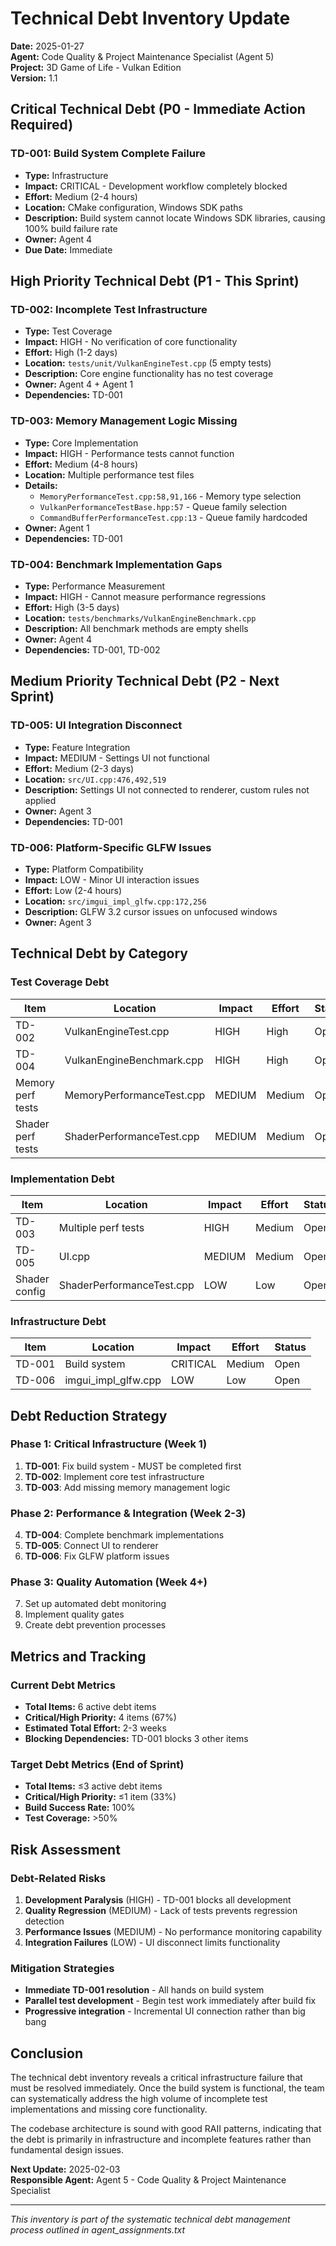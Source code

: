 # Technical Debt Inventory Update

**Date:** 2025-01-27  
**Agent:** Code Quality & Project Maintenance Specialist (Agent 5)  
**Project:** 3D Game of Life - Vulkan Edition  
**Version:** 1.1

## Critical Technical Debt (P0 - Immediate Action Required)

### TD-001: Build System Complete Failure
- **Type:** Infrastructure
- **Impact:** CRITICAL - Development workflow completely blocked
- **Effort:** Medium (2-4 hours)
- **Location:** CMake configuration, Windows SDK paths
- **Description:** Build system cannot locate Windows SDK libraries, causing 100% build failure rate
- **Owner:** Agent 4
- **Due Date:** Immediate

## High Priority Technical Debt (P1 - This Sprint)

### TD-002: Incomplete Test Infrastructure
- **Type:** Test Coverage
- **Impact:** HIGH - No verification of core functionality
- **Effort:** High (1-2 days)
- **Location:** `tests/unit/VulkanEngineTest.cpp` (5 empty tests)
- **Description:** Core engine functionality has no test coverage
- **Owner:** Agent 4 + Agent 1
- **Dependencies:** TD-001

### TD-003: Memory Management Logic Missing
- **Type:** Core Implementation
- **Impact:** HIGH - Performance tests cannot function
- **Effort:** Medium (4-8 hours)
- **Location:** Multiple performance test files
- **Details:**
  - `MemoryPerformanceTest.cpp:58,91,166` - Memory type selection
  - `VulkanPerformanceTestBase.hpp:57` - Queue family selection
  - `CommandBufferPerformanceTest.cpp:13` - Queue family hardcoded
- **Owner:** Agent 1
- **Dependencies:** TD-001

### TD-004: Benchmark Implementation Gaps
- **Type:** Performance Measurement
- **Impact:** HIGH - Cannot measure performance regressions
- **Effort:** High (3-5 days)
- **Location:** `tests/benchmarks/VulkanEngineBenchmark.cpp`
- **Description:** All benchmark methods are empty shells
- **Owner:** Agent 4
- **Dependencies:** TD-001, TD-002

## Medium Priority Technical Debt (P2 - Next Sprint)

### TD-005: UI Integration Disconnect
- **Type:** Feature Integration
- **Impact:** MEDIUM - Settings UI not functional
- **Effort:** Medium (2-3 days)
- **Location:** `src/UI.cpp:476,492,519`
- **Description:** Settings UI not connected to renderer, custom rules not applied
- **Owner:** Agent 3
- **Dependencies:** TD-001

### TD-006: Platform-Specific GLFW Issues
- **Type:** Platform Compatibility
- **Impact:** LOW - Minor UI interaction issues
- **Effort:** Low (2-4 hours)
- **Location:** `src/imgui_impl_glfw.cpp:172,256`
- **Description:** GLFW 3.2 cursor issues on unfocused windows
- **Owner:** Agent 3

## Technical Debt by Category

### Test Coverage Debt
| Item | Location | Impact | Effort | Status |
|------|----------|--------|--------|--------|
| TD-002 | VulkanEngineTest.cpp | HIGH | High | Open |
| TD-004 | VulkanEngineBenchmark.cpp | HIGH | High | Open |
| Memory perf tests | MemoryPerformanceTest.cpp | MEDIUM | Medium | Open |
| Shader perf tests | ShaderPerformanceTest.cpp | MEDIUM | Medium | Open |

### Implementation Debt  
| Item | Location | Impact | Effort | Status |
|------|----------|--------|--------|--------|
| TD-003 | Multiple perf tests | HIGH | Medium | Open |
| TD-005 | UI.cpp | MEDIUM | Medium | Open |
| Shader config | ShaderPerformanceTest.cpp | LOW | Low | Open |

### Infrastructure Debt
| Item | Location | Impact | Effort | Status |
|------|----------|--------|--------|--------|
| TD-001 | Build system | CRITICAL | Medium | Open |
| TD-006 | imgui_impl_glfw.cpp | LOW | Low | Open |

## Debt Reduction Strategy

### Phase 1: Critical Infrastructure (Week 1)
1. **TD-001**: Fix build system - MUST be completed first
2. **TD-002**: Implement core test infrastructure
3. **TD-003**: Add missing memory management logic

### Phase 2: Performance & Integration (Week 2-3)
4. **TD-004**: Complete benchmark implementations
5. **TD-005**: Connect UI to renderer
6. **TD-006**: Fix GLFW platform issues

### Phase 3: Quality Automation (Week 4+)
7. Set up automated debt monitoring
8. Implement quality gates
9. Create debt prevention processes

## Metrics and Tracking

### Current Debt Metrics
- **Total Items:** 6 active debt items
- **Critical/High Priority:** 4 items (67%)
- **Estimated Total Effort:** 2-3 weeks
- **Blocking Dependencies:** TD-001 blocks 3 other items

### Target Debt Metrics (End of Sprint)
- **Total Items:** ≤3 active debt items
- **Critical/High Priority:** ≤1 item (33%)
- **Build Success Rate:** 100%
- **Test Coverage:** >50%

## Risk Assessment

### Debt-Related Risks
1. **Development Paralysis** (HIGH) - TD-001 blocks all development
2. **Quality Regression** (MEDIUM) - Lack of tests prevents regression detection
3. **Performance Issues** (MEDIUM) - No performance monitoring capability
4. **Integration Failures** (LOW) - UI disconnect limits functionality

### Mitigation Strategies
- **Immediate TD-001 resolution** - All hands on build system
- **Parallel test development** - Begin test work immediately after build fix
- **Progressive integration** - Incremental UI connection rather than big bang

## Conclusion

The technical debt inventory reveals a critical infrastructure failure that must be resolved immediately. Once the build system is functional, the team can systematically address the high volume of incomplete test implementations and missing core functionality.

The codebase architecture is sound with good RAII patterns, indicating that the debt is primarily in infrastructure and incomplete features rather than fundamental design issues.

**Next Update:** 2025-02-03  
**Responsible Agent:** Agent 5 - Code Quality & Project Maintenance Specialist

---

*This inventory is part of the systematic technical debt management process outlined in agent_assignments.txt* 
